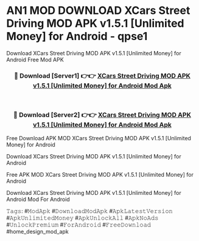 # AN1 MOD DOWNLOAD XCars Street Driving MOD APK v1.5.1 [Unlimited Money] for Android - qpse1
Download XCars Street Driving MOD APK v1.5.1 [Unlimited Money] for Android Free Mod APK

<div align="center">
<h3>🔴 Download [Server1] 👉👉 <a href="https://apk-comot.site?title=XCars_Street_Driving_MOD_APK_v1.5.1_[Unlimited_Money]_for_Android">XCars Street Driving MOD APK v1.5.1 [Unlimited Money] for Android Mod Apk</a></h3><br>

<h3>🔴 Download [Server2] 👉👉 <a href="https://apk-comot.site?title=XCars_Street_Driving_MOD_APK_v1.5.1_[Unlimited_Money]_for_Android">XCars Street Driving MOD APK v1.5.1 [Unlimited Money] for Android Mod Apk</a></h3>
</div>


Free Download APK MOD XCars Street Driving MOD APK v1.5.1 [Unlimited Money] for Android

Download XCars Street Driving MOD APK v1.5.1 [Unlimited Money] for Android 

Free APK MOD XCars Street Driving MOD APK v1.5.1 [Unlimited Money] for Android 

Download XCars Street Driving MOD APK v1.5.1 [Unlimited Money] for Android Mod For Android

𝚃𝚊𝚐𝚜: #𝙼𝚘𝚍𝙰𝚙𝚔 #𝙳𝚘𝚠𝚗𝚕𝚘𝚊𝚍𝙼𝚘𝚍𝙰𝚙𝚔 #𝙰𝚙𝚔𝙻𝚊𝚝𝚎𝚜𝚝𝚅𝚎𝚛𝚜𝚒𝚘𝚗 #𝙰𝚙𝚔𝚄𝚗𝚕𝚒𝚖𝚒𝚝𝚎𝚍𝙼𝚘𝚗𝚎𝚢 #𝙰𝚙𝚔𝚄𝚗𝚕𝚘𝚌𝚔𝙰𝚕𝚕 #𝙰𝚙𝚔𝙽𝚘𝙰𝚍𝚜 #𝚄𝚗𝚕𝚘𝚌𝚔𝙿𝚛𝚎𝚖𝚒𝚞𝚖 #𝙵𝚘𝚛𝙰𝚗𝚍𝚛𝚘𝚒𝚍 #𝙵𝚛𝚎𝚎𝙳𝚘𝚠𝚗𝚕𝚘𝚊𝚍 #home_design_mod_apk